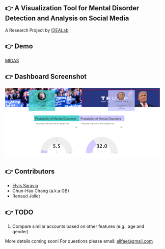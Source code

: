 ## :point_right: A Visualization Tool for Mental Disorder Detection and Analysis on Social Media
A Research Project by [IDEALab](https://github.com/IDEA-NTHU-Taiwan)

## :point_right: Demo
[MIDAS](http://bit.ly/ideamidas/)

## :point_right: Dashboard Screenshot
![alt text](https://github.com/omarsar/DeepViz/blob/master/public/dashboard.png)

## :point_right: Contributors
* [Elvis Saravia](http://elvissaravia.com/) 
* Chun-Hao Chang (a.k.a GB)
* Renaud Jollet

## :point_right: TODO
1. Compare similar accounts based on other features (e.g., age and gender)

More details coming soon! For questions please email: ellfae@gmail.com